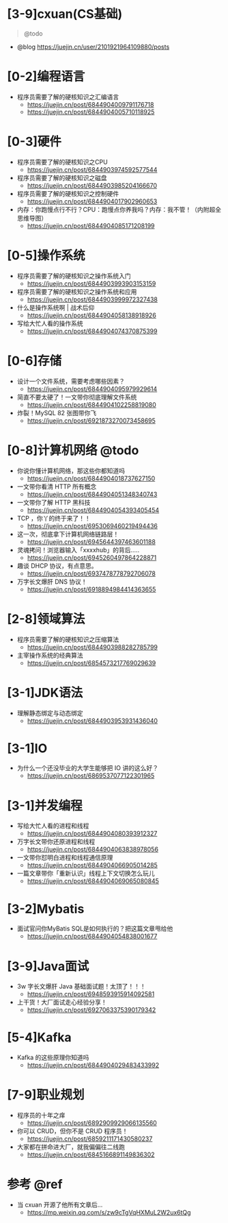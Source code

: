 # [3-9]cxuan(CS基础)

> @todo

- @blog https://juejin.cn/user/2101921964109880/posts

# [0-2]编程语言

- 程序员需要了解的硬核知识之汇编语言
  - https://juejin.cn/post/6844904009791176718
  - https://juejin.cn/post/6844904005710118925

# [0-3]硬件

- 程序员需要了解的硬核知识之CPU
  - https://juejin.cn/post/6844903974592577544
- 程序员需要了解的硬核知识之磁盘
  - https://juejin.cn/post/6844903985204166670
- 程序员需要了解的硬核知识之控制硬件
  - https://juejin.cn/post/6844904017902960653
- 内存：你跑慢点行不行？CPU：跑慢点你养我吗？内存：我不管！（内附超全思维导图）
  - https://juejin.cn/post/6844904085171208199

# [0-5]操作系统

- 程序员需要了解的硬核知识之操作系统入门
  - https://juejin.cn/post/6844903993903153159
- 程序员需要了解的硬核知识之操作系统和应用
  - https://juejin.cn/post/6844903999972327438
- 什么是操作系统啊 | 战术后仰
  - https://juejin.cn/post/6844904058138918926
- 写给大忙人看的操作系统
  - https://juejin.cn/post/6844904074370875399

# [0-6]存储

- 设计一个文件系统，需要考虑哪些因素？
  - https://juejin.cn/post/6844904095979929614
- 简直不要太硬了！一文带你彻底理解文件系统
  - https://juejin.cn/post/6844904102258819080
- 炸裂！MySQL 82 张图带你飞
  - https://juejin.cn/post/6921873270073458695

# [0-8]计算机网络 @todo

- 你说你懂计算机网络，那这些你都知道吗
  - https://juejin.cn/post/6844904018737627150
- 一文带你看清 HTTP 所有概念
  - https://juejin.cn/post/6844904051348340743
- 一文带你了解 HTTP 黑科技
  - https://juejin.cn/post/6844904054393405454
- TCP ，你丫的终于来了！！
  - https://juejin.cn/post/6953069460219494436
- 这一次，彻底拿下计算机网络链路层！
  - https://juejin.cn/post/6945644397463601188
- 灵魂拷问！浏览器输入「xxxxhub」的背后.....
  - https://juejin.cn/post/6945260497864228871
- 趣谈 DHCP 协议，有点意思。
  - https://juejin.cn/post/6937478778792706078
- 万字长文爆肝 DNS 协议！
  - https://juejin.cn/post/6918894984414363655

# [2-8]领域算法

- 程序员需要了解的硬核知识之压缩算法
  - https://juejin.cn/post/6844903988282785799
- 主宰操作系统的经典算法
  - https://juejin.cn/post/6854573217769029639

# [3-1]JDK语法

- 理解静态绑定与动态绑定
  - https://juejin.cn/post/6844903953931436040

# [3-1]IO

- 为什么一个还没毕业的大学生能够把 IO 讲的这么好？
  - https://juejin.cn/post/6869537077122301965

# [3-1]并发编程

- 写给大忙人看的进程和线程
  - https://juejin.cn/post/6844904080393912327
- 万字长文带你还原进程和线程
  - https://juejin.cn/post/6844904063838978056
- 一文带你怼明白进程和线程通信原理
  - https://juejin.cn/post/6844904066905014285
- 一篇文章带你「重新认识」线程上下文切换怎么玩儿
  - https://juejin.cn/post/6844904069065080845

# [3-2]Mybatis

- 面试官问你MyBatis SQL是如何执行的？把这篇文章甩给他
  - https://juejin.cn/post/6844904054838001677

# [3-9]Java面试

- 3w 字长文爆肝 Java 基础面试题！太顶了！！！
  - https://juejin.cn/post/6948593915914092581
- 上干货！大厂面试走心经验分享！
  - https://juejin.cn/post/6927063375390179342

# [5-4]Kafka

- Kafka 的这些原理你知道吗
  - https://juejin.cn/post/6844904029483433992

# [7-9]职业规划

- 程序员的十年之痒
  - https://juejin.cn/post/6892909929066135560
- 你可以 CRUD，但你不是 CRUD 程序员！
  - https://juejin.cn/post/6859211171430580237
- 大家都在拼命进大厂，就我偏偏往二线跑
  - https://juejin.cn/post/6845166891149836302

# 参考 @ref

- 当 cxuan 开源了他所有文章后...
  - https://mp.weixin.qq.com/s/zw9cTgVqHXMuL2W2ux6tQg